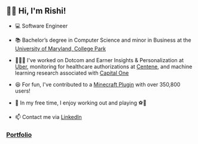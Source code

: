 ## 👋🏻 Hi, I'm Rishi!

- 💻 Software Engineer

- 📚 Bachelor’s degree in Computer Science and minor in Business at the [University of Maryland, College Park](https://umd.edu)

- 👨🏽‍💻 I've worked on Dotcom and Earner Insights & Personalization at [Uber](https://www.uber.com), monitoring for healthcare authorizations at [Centene](https://www.centene.com), and machine learning research associated with [Capital One](https://www.capitalone.com)

- 😆 For fun, I've contributed to a [Minecraft Plugin](https://dev.bukkit.org/projects/dragontravel) with over 350,800 users!

- 🤠 In my free time, I enjoy working out and playing ⚽🏀

- 📫 Contact me via [LinkedIn](https://www.linkedin.com/in/rghosh24)

### [Portfolio](https://rishirajghosh.github.io)
